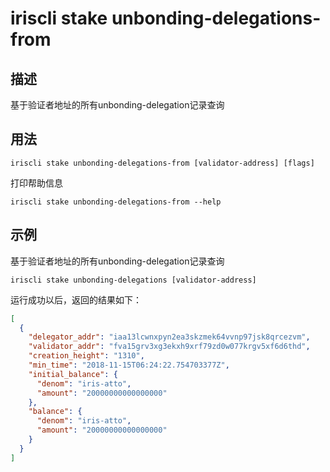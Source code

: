 # iriscli stake unbonding-delegations-from

## 描述

基于验证者地址的所有unbonding-delegation记录查询

## 用法

```
iriscli stake unbonding-delegations-from [validator-address] [flags]
```
打印帮助信息
```
iriscli stake unbonding-delegations-from --help
```

## 示例

基于验证者地址的所有unbonding-delegation记录查询
```
iriscli stake unbonding-delegations [validator-address]
```

运行成功以后，返回的结果如下：

```json
[
  {
    "delegator_addr": "iaa13lcwnxpyn2ea3skzmek64vvnp97jsk8qrcezvm",
    "validator_addr": "fva15grv3xg3ekxh9xrf79zd0w077krgv5xf6d6thd",
    "creation_height": "1310",
    "min_time": "2018-11-15T06:24:22.754703377Z",
    "initial_balance": {
      "denom": "iris-atto",
      "amount": "20000000000000000"
    },
    "balance": {
      "denom": "iris-atto",
      "amount": "20000000000000000"
    }
  }
]
```

